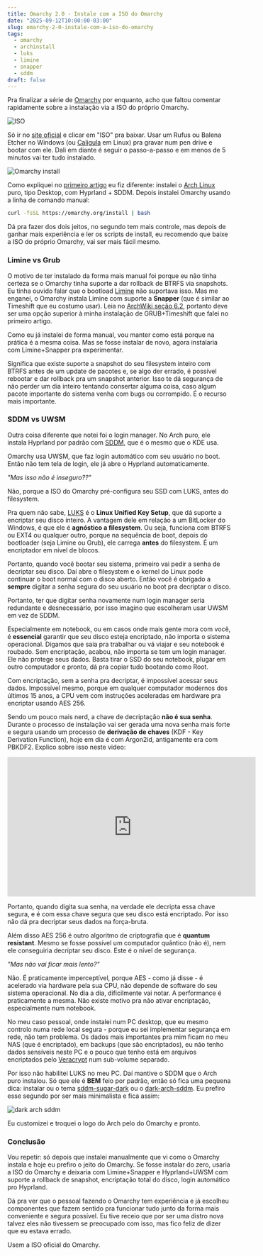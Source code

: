```yaml
---
title: Omarchy 2.0 - Instale com a ISO do Omarchy
date: "2025-09-12T10:00:00-03:00"
slug: omarchy-2-0-instale-com-a-iso-do-omarchy
tags:
  - omarchy
  - archinstall
  - luks
  - limine
  - snapper
  - sddm
draft: false
---
```


Pra finalizar a série de [Omarchy](/tags/omarchy) por enquanto, acho que faltou comentar rapidamente sobre a instalação via a ISO do próprio Omarchy.

![ISO](https://new-uploads-akitaonrails.s3.us-east-2.amazonaws.com/20250912093827_screenshot-2025-09-12_09-38-05.png)

Só ir no [site oficial](https://omarchy.org/) e clicar em "ISO" pra baixar. Usar um Rufus ou Balena Etcher no Windows (ou [Caligula](https://github.com/ifd3f/caligula) em Linux) pra gravar num pen drive e bootar com ele. Dali em diante é seguir o passo-a-passo e em menos de 5 minutos vai ter tudo instalado.

![Omarchy install](https://learn.omacom.io/u/configurator-iGH96F.png)

Como expliquei no [primeiro artigo](https://akitaonrails.com/2025/08/29/new-omarchy-2-0-install/) eu fiz diferente: instalei o [Arch Linux](https://archlinux.org/download/) puro, tipo Desktop, com Hyprland + SDDM. Depois instalei Omarchy usando a linha de comando manual:

```bash
curl -fsSL https://omarchy.org/install | bash
```

Dá pra fazer dos dois jeitos, no segundo tem mais controle, mas depois de ganhar mais experiência e ler os scripts de install, eu recomendo que baixe a ISO do próprio Omarchy, vai ser mais fácil mesmo.

### Limine vs Grub

O motivo de ter instalado da forma mais manual foi porque eu não tinha certeza se o Omarchy tinha suporte a dar rollback de BTRFS via snapshots. Eu tinha ouvido falar que o bootload [Limine](https://codeberg.org/Limine/Limine) não suportava isso. Mas me enganei, o Omarchy instala Limine com suporte a **Snapper** (que é similar ao Timeshift que eu costumo usar). Leia no [ArchWiki seção 6.2](https://wiki.archlinux.org/title/Limine), portanto deve ser uma opção superior à minha instalação de GRUB+Timeshift que falei no primeiro artigo.

Como eu já instalei de forma manual, vou manter como está porque na prática é a mesma coisa. Mas se fosse instalar de novo, agora instalaria com Limine+Snapper pra experimentar.

Significa que existe suporte a snapshot do seu filesystem inteiro com BTRFS antes de um update de pacotes e, se algo der errado, é possível rebootar e dar rollback pra um snapshot anterior. Isso te dá segurança de não perder um dia inteiro tentando consertar alguma coisa, caso algum pacote importante do sistema venha com bugs ou corrompido. É o recurso mais importante.

### SDDM vs UWSM

Outra coisa diferente que notei foi o login manager. No Arch puro, ele instala Hyprland por padrão com [SDDM](https://wiki.archlinux.org/title/SDDM), que é o mesmo que o KDE usa.

Omarchy usa UWSM, que faz login automático com seu usuário no boot. Então não tem tela de login, ele já abre o Hyprland automaticamente.

_"Mas isso não é inseguro??"_

Não, porque a ISO do Omarchy pré-configura seu SSD com LUKS, antes do filesystem.

Pra quem não sabe, [LUKS](https://wiki.archlinux.org/title/Dm-crypt/Encrypting_an_entire_system) é o **Linux Unified Key Setup**, que dá suporte a encriptar seu disco inteiro. A vantagem dele em relação a um BitLocker do Windows, é que ele é **agnóstico a filesystem**. Ou seja, funciona com BTRFS ou EXT4 ou qualquer outro, porque na sequência de boot, depois do bootloader (seja Limine ou Grub), ele carrega **antes** do filesystem. É um encriptador em nível de blocos.

Portanto, quando você bootar seu sistema, primeiro vai pedir a senha de decriptar seu disco. Daí abre o filesystem e o kernel do Linux pode continuar o boot normal com o disco aberto. Então você é obrigado a **sempre** digitar a senha segura do seu usuário no boot pra decriptar o disco.

Portanto, ter que digitar senha novamente num login manager seria redundante e desnecessário, por isso imagino que escolheram usar UWSM em vez de SDDM.

Especialmente em notebook, ou em casos onde mais gente mora com você, é **essencial** garantir que seu disco esteja encriptado, não importa o sistema operacional. Digamos que saia pra trabalhar ou vá viajar e seu notebook é roubado. Sem encriptação, acabou, não importa se tem um login manager. Ele não protege seus dados. Basta tirar o SSD do seu notebook, plugar em outro computador e pronto, dá pra copiar tudo bootando como Root.

Com encriptação, sem a senha pra decriptar, é impossível acessar seus dados. Impossível mesmo, porque em qualquer computador modernos dos últimos 15 anos, a CPU vem com instruções aceleradas em hardware pra encriptar usando AES 256.

Sendo um pouco mais nerd, a chave de decriptação **não é sua senha**. Durante o processo de instalação vai ser gerada uma nova senha mais forte e segura usando um processo de **derivação de chaves** (KDF - Key Derivation Function), hoje em dia é com Argon2id, antigamente era com PBKDF2. Explico sobre isso neste video:

<iframe width="560" height="315" src="https://www.youtube.com/embed/HCHqtpipwu4?si=jj5SFc_lPh5D41yk&amp;start=364" title="YouTube video player" frameborder="0" allow="accelerometer; autoplay; clipboard-write; encrypted-media; gyroscope; picture-in-picture; web-share" referrerpolicy="strict-origin-when-cross-origin" allowfullscreen></iframe>

Portanto, quando digita sua senha, na verdade ele decripta essa chave segura, e é com essa chave segura que seu disco está encriptado. Por isso não dá pra decriptar seus dados na força-bruta.

Além disso AES 256 é outro algoritmo de criptografia que é **quantum resistant**. Mesmo se fosse possível um computador quântico (não é), nem ele conseguiria decriptar seu disco. Este é o nível de segurança.

_"Mas não vai ficar mais lento?"_

Não. É praticamente imperceptível, porque AES - como já disse - é acelerado via hardware pela sua CPU, não depende de software do seu sistema operacional. No dia a dia, dificilmente vai notar. A performance é praticamente a mesma. Não existe motivo pra não ativar encriptação, especialmente num notebook.

No meu caso pessoal, onde instalei num PC desktop, que eu mesmo controlo numa rede local segura - porque eu sei implementar segurança em rede, não tem problema. Os dados mais importantes pra mim ficam no meu NAS (que é encriptado), em backups (que são encriptados), eu não tenho dados sensíveis neste PC e o pouco que tenho está em arquivos encriptados pelo [Veracrypt](https://veracrypt.io/en/Downloads.html) num sub-volume separado.

Por isso não habilitei LUKS no meu PC. Daí mantive o SDDM que o Arch puro instalou. Só que ele é **BEM** feio por padrão, então só fica uma pequena dica: instalar ou o tema [sddm-sugar-dark](https://github.com/MarianArlt/sddm-sugar-dark) ou o [dark-arch-sddm](https://github.com/simonesestito/dark-arch-sddm). Eu prefiro esse segundo por ser mais minimalista e fica assim:

![dark arch sddm](https://github.com/simonesestito/dark-arch-sddm/raw/master/base/screenshot.png)

Eu customizei e troquei o logo do Arch pelo do Omarchy e pronto.

### Conclusão

Vou repetir: só depois que instalei manualmente que vi como o Omarchy instala e hoje eu prefiro o jeito do Omarchy. Se fosse instalar do zero, usaria a ISO do Omarchy e deixaria com Limine+Snapper e Hyprland+UWSM com suporte a rollback de snapshot, encriptação total do disco, login automático pro Hyprland.

Dá pra ver que o pessoal fazendo o Omarchy tem experiência e já escolheu componentes que fazem sentido pra funcionar tudo junto da forma mais conveniente e segura possível. Eu tive receio que por ser uma distro nova talvez eles não tivessem se preocupado com isso, mas fico feliz de dizer que eu estava errado.

Usem a ISO oficial do Omarchy.
